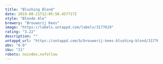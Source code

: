 ```yaml
---
title: "Blushing Blond"
date: 2019-08-21T12:05:58.457717Z
style: "Blonde Ale"
brewery: "Brouwerij Kees"
image: "https://labels.untappd.com/labels/3177619"
rating: "3.22"
description: ""
untappd_url: "https://untappd.com/b/brouwerij-kees-blushing-blond/3177619"
abv: "6.0"
ibu: "21"
robots: noindex,nofollow
---
```

